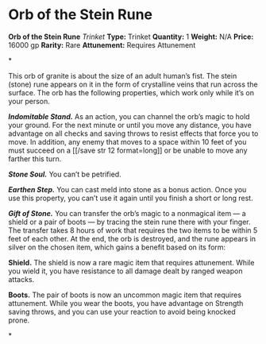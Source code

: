 # Orb of the Stein Rune

**Orb of the Stein Rune**
_Trinket_
**Type:** Trinket
**Quantity:** 1
**Weight:** N/A
**Price:** 16000 gp
**Rarity:** Rare
**Attunement:** Requires Attunement

*<p>This orb of granite is about the size of an adult human’s fist. The stein (stone) rune appears on it in the form of crystalline veins that run across the surface. The orb has the following properties, which work only while it’s on your person.

***Indomitable Stand.*** As an action, you can channel the orb’s magic to hold your ground. For the next minute or until you move any distance, you have advantage on all checks and saving throws to resist effects that force you to move. In addition, any enemy that moves to a space within 10 feet of you must succeed on a [[/save str 12 format=long]] or be unable to move any farther this turn.

***Stone Soul.*** You can’t be petrified.

***Earthen Step.*** You can cast meld into stone as a bonus action. Once you use this property, you can’t use it again until you finish a short or long rest.

***Gift of Stone.*** You can transfer the orb’s magic to a nonmagical item — a shield or a pair of boots — by tracing the stein rune there with your finger. The transfer takes 8 hours of work that requires the two items to be within 5 feet of each other. At the end, the orb is destroyed, and the rune appears in silver on the chosen item, which gains a benefit based on its form:

**Shield.** The shield is now a rare magic item that requires attunement. While you wield it, you have resistance to all damage dealt by ranged weapon attacks.

**Boots.** The pair of boots is now an uncommon magic item that requires attunement. While you wear the boots, you have advantage on Strength saving throws, and you can use your reaction to avoid being knocked prone.</p>*
